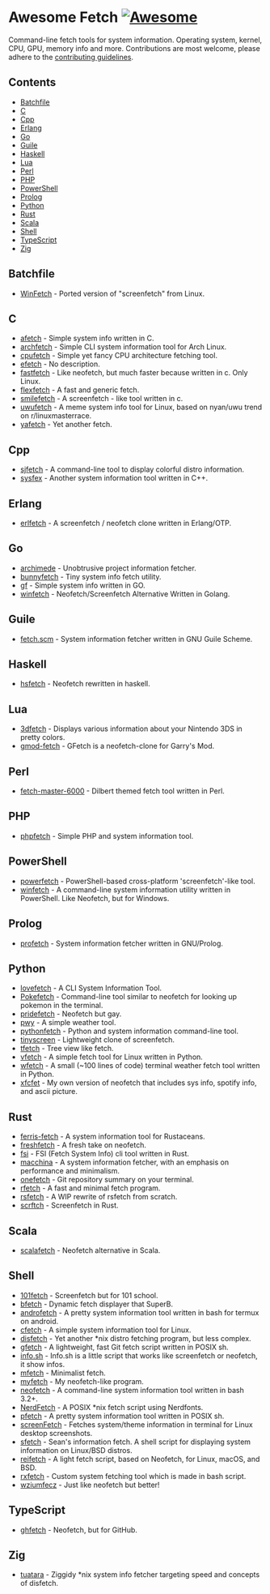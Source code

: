 # Awesome Fetch [![Awesome](https://awesome.re/badge.svg)](https://awesome.re)

Command-line fetch tools for system information. Operating system, kernel, CPU, GPU, memory info and more. Contributions are most welcome, please adhere to the [contributing guidelines](CONTRIBUTING.md).

## Contents

- [Batchfile](#batchfile)
- [C](#c)
- [Cpp](#cpp)
- [Erlang](#erlang)
- [Go](#go)
- [Guile](#guile)
- [Haskell](#haskell)
- [Lua](#lua)
- [Perl](#perl)
- [PHP](#php)
- [PowerShell](#powershell)
- [Prolog](#prolog)
- [Python](#python)
- [Rust](#rust)
- [Scala](#scala)
- [Shell](#shell)
- [TypeScript](#typescript)
- [Zig](#zig)

## Batchfile

- [WinFetch](https://github.com/hXR16F/WinFetch) - Ported version of "screenfetch" from Linux.

## C

- [afetch](https://github.com/13-CF/afetch) - Simple system info written in C.
- [archfetch](https://github.com/xxczaki/archfetch) - Simple CLI system information tool for Arch Linux.
- [cpufetch](https://github.com/Dr-Noob/cpufetch) - Simple yet fancy CPU architecture fetching tool.
- [efetch](https://github.com/NoSequel/efetch) - No description.
- [fastfetch](https://github.com/LinusDierheimer/fastfetch) - Like neofetch, but much faster because written in c. Only Linux.
- [flexfetch](https://github.com/matyklug18/Flexfetch) - A fast and generic fetch.
- [smilefetch](https://github.com/sudosmile/smilefetch) -  A screenfetch - like tool written in c.
- [uwufetch](https://github.com/TheDarkBug/uwufetch) - A meme system info tool for Linux, based on nyan/uwu trend on r/linuxmasterrace.
- [yafetch](https://github.com/yrwq/yafetch) - Yet another fetch.

## Cpp

- [sjfetch](https://github.com/fikret0/sjfetch) - A command-line tool to display colorful distro information.
- [sysfex](https://github.com/mebesus/sysfex) - Another system information tool written in C++.

## Erlang

- [erlfetch](https://github.com/vereis/erlfetch) - A screenfetch / neofetch clone written in Erlang/OTP.

## Go

- [archimede](https://github.com/gennaro-tedesco/archimede) - Unobtrusive project information fetcher.
- [bunnyfetch](https://github.com/Rosettea/bunnyfetch) - Tiny system info fetch utility. 
- [gf](https://github.com/Smirnov-O/gf) - Simple system info written in GO.
- [winfetch](https://github.com/M4cs/winfetch) - Neofetch/Screenfetch Alternative Written in Golang.

## Guile

- [fetch.scm](https://github.com/KikyTokamuro/fetch.scm) - System information fetcher written in GNU Guile Scheme.

## Haskell

- [hsfetch](https://github.com/SleepyCatgirl/hsfetch) - Neofetch rewritten in haskell.

## Lua 

- [3dfetch](https://github.com/aliceinpalth/3dfetch) - Displays various information about your Nintendo 3DS in pretty colors. 
- [gmod-fetch](https://github.com/garryspins/gmod-fetch) - GFetch is a neofetch-clone for Garry's Mod.

## Perl

- [fetch-master-6000](https://github.com/anhsirk0/fetch-master-6000) - Dilbert themed fetch tool written in Perl.

## PHP

- [phpfetch](https://github.com/efectn/phpfetch) - Simple PHP and system information tool.

## PowerShell

- [powerfetch](https://github.com/jantari/powerfetch) - PowerShell-based cross-platform 'screenfetch'-like tool.
- [winfetch](https://github.com/lptstr/winfetch) - A command-line system information utility written in PowerShell. Like Neofetch, but for Windows.

## Prolog

- [profetch](https://github.com/RustemB/profetch) - System information fetcher written in GNU/Prolog.

## Python

- [lovefetch](https://github.com/oppsec/lovefetch) - A CLI System Information Tool.
- [Pokefetch](https://github.com/rmccorm4/Pokefetch) - Command-line tool similar to neofetch for looking up pokemon in the terminal.
- [pridefetch](https://github.com/charpointer/pridefetch) - Neofetch but gay.
- [pwy](https://github.com/clieg/pwy) - A simple weather tool.
- [pythonfetch](https://github.com/beucismis/pythonfetch) - Python and system information command-line tool.
- [tinyscreen](https://github.com/pbkangafoo/tinyscreen) - Lightweight clone of screenfetch.
- [tfetch](https://github.com/Endlassy/tfetch) - Tree view like fetch.
- [vfetch](https://github.com/Lorago/vfetch) - A simple fetch tool for Linux written in Python.
- [wfetch](https://github.com/igormako/wfetch) - A small (~100 lines of code) terminal weather fetch tool written in Python.
- [xfcfet](https://github.com/xfcisco/xfcfet) - My own version of neofetch that includes sys info, spotify info, and ascii picture.

## Rust

- [ferris-fetch](https://github.com/irevenko/ferris-fetch) - A system information tool for Rustaceans.
- [freshfetch](https://github.com/K4rakara/freshfetch) - A fresh take on neofetch.
- [fsi](https://github.com/MustafaSalih1993/fsi) - FSI (Fetch System Info) cli tool written in Rust.
- [macchina](https://github.com/Macchina-CLI/macchina) - A system information fetcher, with an emphasis on performance and minimalism.
- [onefetch](https://github.com/o2sh/onefetch) - Git repository summary on your terminal.
- [rfetch](https://github.com/kamui-7/rfetch) - A fast and minimal fetch program.
- [rsfetch](https://github.com/Phate6660/rsfetch) - A WIP rewrite of rsfetch from scratch.
- [scrftch](https://github.com/wezm/scrftch) - Screenfetch in Rust.

## Scala

- [scalafetch](https://github.com/Phate6660/scalafetch) - Neofetch alternative in Scala.

## Shell

- [101fetch](https://github.com/salaaad2/101fetch) - Screenfetch but for 101 school.
- [bfetch](https://github.com/NNBnh/bfetch) - Dynamic fetch displayer that SuperB.
- [androfetch](https://github.com/laraib07/androfetch) - A pretty system information tool written in bash for termux on android.
- [cfetch](https://github.com/clieg/cfetch) - A simple system information tool for Linux.
- [disfetch](https://github.com/llathasa-veleth/disfetch) - Yet another \*nix distro fetching program, but less complex.
- [gfetch](https://github.com/lptstr/gfetch) - A lightweight, fast Git fetch script written in POSIX sh.
- [info.sh](https://github.com/jusdepatate/info.sh) - Info.sh is a little script that works like screenfetch or neofetch, it show infos.
- [mfetch](https://github.com/depsterr/mfetch) - Minimalist fetch.
- [myfetch](https://github.com/Pippadi/myfetch) - My neofetch-like program.
- [neofetch](https://github.com/dylanaraps/neofetch) - A command-line system information tool written in bash 3.2+.
- [NerdFetch](https://github.com/ThatOneCalculator/NerdFetch) - A POSIX *nix fetch script using Nerdfonts.
- [pfetch](https://github.com/dylanaraps/pfetch) - A pretty system information tool written in POSIX sh.
- [screenFetch](https://github.com/KittyKatt/screenFetch) - Fetches system/theme information in terminal for Linux desktop screenshots.
- [sfetch](https://github.com/sean0262/sfetch) - Sean's information fetch. A shell script for displaying system information on Linux/BSD distros.
- [reifetch](https://github.com/OkaVatti/reifetch) - A light fetch script, based on Neofetch, for Linux, macOS, and BSD.
- [rxfetch](https://github.com/Mangeshrex/rxfetch) - Custom system fetching tool which is made in bash script.
- [wziumfecz](https://github.com/workonfire/wziumfecz) -  Just like neofetch but better!

## TypeScript

- [ghfetch](https://github.com/bwac2517/ghfetch) - Neofetch, but for GitHub.

## Zig

- [tuatara](https://github.com/q60/tuatara) - Ziggidy \*nix system info fetcher targeting speed and concepts of disfetch.
